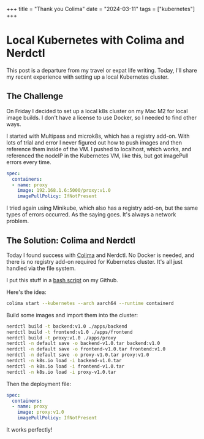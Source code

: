 +++
title = "Thank you Colima"
date = "2024-03-11"
tags = ["kubernetes"]
+++

# Local Kubernetes with Colima and Nerdctl

This post is a departure from my travel or expat life writing. Today, I'll share my recent experience with setting up a local Kubernetes cluster. 

## The Challenge

On Friday I decided to set up a local k8s cluster on my Mac M2 for local image builds. I don't have a license to use Docker, so I needed to find other ways. 

I started with Multipass and microk8s, which has a registry add-on. With lots of trial and error I never figured out how to push images and then reference them inside of the VM. I pushed to localhost, which works, and referenced the nodeIP in the Kubernetes VM, like this, but got imagePull errors every time.

```yaml
spec:
  containers:
  - name: proxy
    image: 192.168.1.6:5000/proxy:v1.0
    imagePullPolicy: IfNotPresent
```

I tried again using Minikube, which also has a registry add-on, but the same types of errors occurred. As the saying goes. It's always a network problem.

## The Solution: Colima and Nerdctl

Today I found success with [Colima](https://github.com/abiosoft/colima) and Nerdctl. No Docker is needed, and there is no registry add-on required for Kubernetes cluster. It's all just handled via the file system.

I put this stuff in a [bash script](https://github.com/mreider/k8s/blob/main/setup.sh) on my Github.

Here's the idea:

```bash
colima start --kubernetes --arch aarch64 --runtime containerd
```

Build some images and import them into the cluster:

```bash
nerdctl build -t backend:v1.0 ./apps/backend
nerdctl build -t frontend:v1.0 ./apps/frontend
nerdctl build -t proxy:v1.0 ./apps/proxy
nerdctl -n default save -o backend-v1.0.tar backend:v1.0
nerdctl -n default save -o frontend-v1.0.tar frontend:v1.0
nerdctl -n default save -o proxy-v1.0.tar proxy:v1.0
nerdctl -n k8s.io load -i backend-v1.0.tar
nerdctl -n k8s.io load -i frontend-v1.0.tar
nerdctl -n k8s.io load -i proxy-v1.0.tar
```

Then the deployment file:

```yaml
spec:
  containers:
  - name: proxy
    image: proxy:v1.0
    imagePullPolicy: IfNotPresent
```

It works perfectly!
